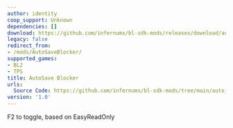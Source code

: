 ```yaml
---
author: identity
coop_support: Unknown
dependencies: []
download: https://github.com/infernumx/bl-sdk-mods/releases/download/auto-save-blocker/auto_save_blocker.sdkmod
legacy: false
redirect_from:
- /mods/AutoSaveBlocker/
supported_games:
- BL2
- TPS
title: AutoSave Blocker
urls:
  Source Code: https://github.com/infernumx/bl-sdk-mods/tree/main/auto_save_blocker
version: '1.0'
---
```

F2 to toggle, based on EasyReadOnly
